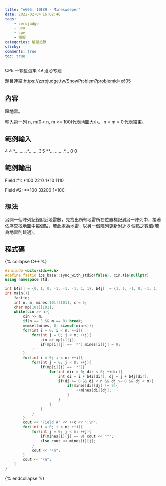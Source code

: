 ```yaml
---
title: "e605: 10189 - Minesweeper"
date: 2022-02-04 16:02:48
tags:
    - zerojudge
    - uva
    - cpe
    - 模擬
categories: 解題紀錄
sticky: 
comments: true
toc: true
---
```

CPE 一顆星選集 49 道必考題
<!--more-->
題目連結:https://zerojudge.tw/ShowProblem?problemid=e605
## 內容
踩地雷。

輸入第一列 n, m(0 < n, m <= 100)代表地圖大小。
n = m = 0 代表結束。
## 範例輸入
4 4
\*...
....
.\*..
....
3 5
\*\*...
.....
.\*...
0 0
## 範例輸出
Field #1:
\*100
2210
1\*10
1110

Field #2:
\*\*100
33200
1\*100
## 想法
另開一個陣列紀錄附近地雷數，先找出所有地雷所在位置標記到另一陣列中，接著依序查找地圖中每個點，若此處為地雷，以另一個陣列更新附近 8 個點之數值(若為地雷則跳過)。
## 程式碼
{% collapse C++ %}
```cpp
#include <bits/stdc++.h>
#define fastio ios_base::sync_with_stdio(false), cin.tie(nullptr)
using namespace std;

int b4i[] = {0, 1, 0, -1, -1, -1, 1, 1}, b4j[] = {1, 0, -1, 0, -1, 1, -1, 1};
int main(){
    fastio;
    int n, m, mines[101][101], c = 0;
    char mp[101][101];
    while(cin >> n){
        cin >> m;
        if(n == 0 && m == 0) break;
        memset(mines, 0, sizeof(mines));
        for(int i = 0; i < n; ++i){
            for(int j = 0; j < m; ++j){
                cin >> mp[i][j];
                if(mp[i][j] == '*') mines[i][j] = 9;
            }
        }
        for(int i = 0; i < n; ++i){
            for(int j = 0; j < m; ++j){
                if(mp[i][j] == '*'){
                    for(int dir = 0; dir < 8; ++dir){
                        int di = i + b4i[dir], dj = j + b4j[dir];
                        if(di >= 0 && di < n && dj >= 0 && dj < m){
                            if(mines[di][dj] != 9){
                                ++mines[di][dj];
                            }
                        }
                    }
                }
            }
        }
        cout << "Field #" << ++c << ":\n";
        for(int i = 0; i < n; ++i){
            for(int j = 0; j < m; ++j){
                if(mines[i][j] == 9) cout << "*";
                else cout << mines[i][j];
            }
            cout << "\n";
        }
        cout << "\n";
    }
}
```
{% endcollapse %}